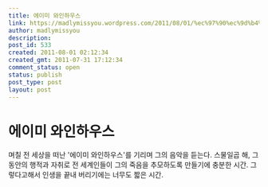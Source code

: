 ```yaml
---
title: 에이미 와인하우스
link: https://madlymissyou.wordpress.com/2011/08/01/%ec%97%90%ec%9d%b4%eb%af%b8-%ec%99%80%ec%9d%b8%ed%95%98%ec%9a%b0%ec%8a%a4/
author: madlymissyou
description: 
post_id: 533
created: 2011-08-01 02:12:34
created_gmt: 2011-07-31 17:12:34
comment_status: open
status: publish
post_type: post
layout: post
---
```


# 에이미 와인하우스

며칠 전 세상을 떠난 '에이미 와인하우스'를 기리며 그의 음악을 듣는다. 스물일곱 해, 그 동안의 행적과 자취로 전 세계인들이 그의 죽음을 추모하도록 만들기에 충분한 시간. 그렇다고해서 인생을 끝내 버리기에는 너무도 짧은 시간.